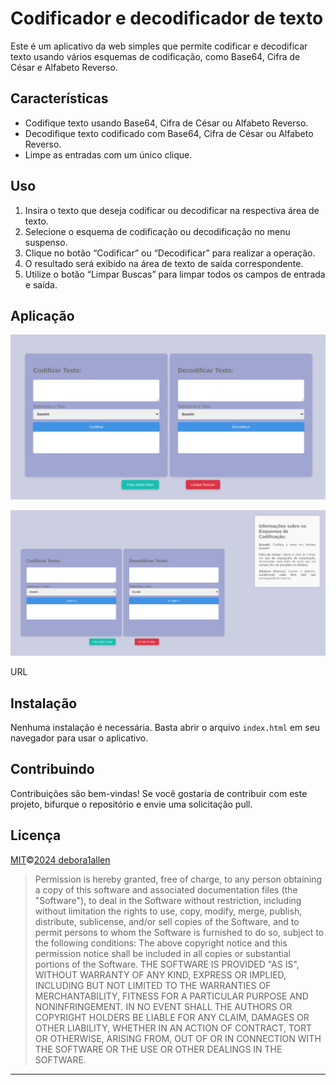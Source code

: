 

# Codificador e decodificador de texto

Este é um aplicativo da web simples que permite codificar e decodificar texto usando vários esquemas de codificação, como Base64, Cifra de César e Alfabeto Reverso.

## Características

- Codifique texto usando Base64, Cifra de César ou Alfabeto Reverso.
- Decodifique texto codificado com Base64, Cifra de César ou Alfabeto Reverso.
- Limpe as entradas com um único clique.

## Uso

1. Insira o texto que deseja codificar ou decodificar na respectiva área de texto.
2. Selecione o esquema de codificação ou decodificação no menu suspenso.
3. Clique no botão “Codificar” ou “Decodificar” para realizar a operação.
4. O resultado será exibido na área de texto de saída correspondente.
5. Utilize o botão “Limpar Buscas” para limpar todos os campos de entrada e saída.

## Aplicação

![Captura de tela 1](./assests/cards.png)


![Captura de tela 2](./assests/info.png)


URL


## Instalação

Nenhuma instalação é necessária. Basta abrir o arquivo `index.html` em seu navegador para usar o aplicativo.

## Contribuindo

Contribuições são bem-vindas! Se você gostaria de contribuir com este projeto, bifurque o repositório e envie uma solicitação pull.

## Licença
[MIT](https://github.com/Debora1Allen)©[2024 debora1allen](https://github.com/Debora1Allen)

> Permission is hereby granted, free of charge, to any person obtaining a copy of this software and associated documentation files (the "Software"), to deal in the Software without restriction, including without limitation the rights to use, copy, modify, merge, publish, distribute, sublicense, and/or sell copies of the Software, and to permit persons to whom the Software is furnished to do so, subject to the following conditions:
> The above copyright notice and this permission notice shall be included in all copies or substantial portions of the Software.
> THE SOFTWARE IS PROVIDED "AS IS", WITHOUT WARRANTY OF ANY KIND, EXPRESS OR IMPLIED, INCLUDING BUT NOT LIMITED TO THE WARRANTIES OF MERCHANTABILITY, FITNESS FOR A PARTICULAR PURPOSE AND NONINFRINGEMENT. IN NO EVENT SHALL THE AUTHORS OR COPYRIGHT HOLDERS BE LIABLE FOR ANY CLAIM, DAMAGES OR OTHER LIABILITY, WHETHER IN AN ACTION OF CONTRACT, TORT OR OTHERWISE, ARISING FROM, OUT OF OR IN CONNECTION WITH THE SOFTWARE OR THE USE OR OTHER DEALINGS IN THE SOFTWARE.

---
